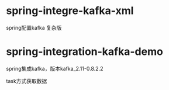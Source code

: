 # spring-integre-kafka-xml
spring配置kafka 复杂版
# spring-integration-kafka-demo
spring集成kafka，版本kafka_2.11-0.8.2.2

task方式获取数据
